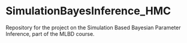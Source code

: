 # SimulationBayesInference_HMC
Repository for the project on the Simulation Based Bayesian Parameter Inference, part of the MLBD course.
